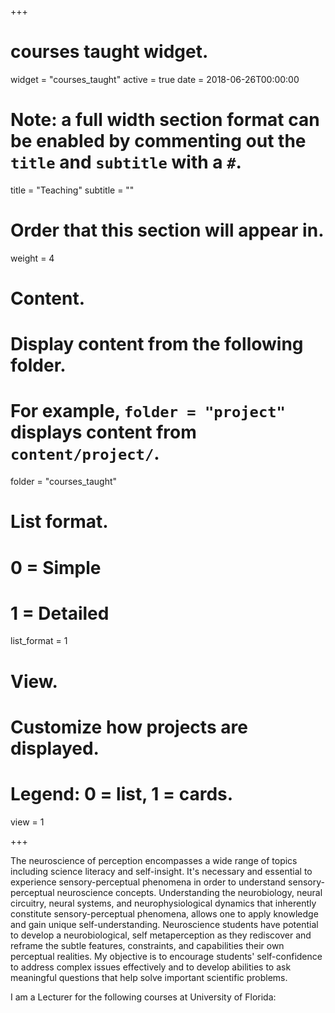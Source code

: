 +++
# courses taught widget.
widget = "courses_taught"
active = true
date = 2018-06-26T00:00:00

# Note: a full width section format can be enabled by commenting out the `title` and `subtitle` with a `#`.
title = "Teaching"
subtitle = ""

# Order that this section will appear in.
weight = 4

# Content.
# Display content from the following folder.
# For example, `folder = "project"` displays content from `content/project/`.
folder = "courses_taught"

# List format.
#   0 = Simple
#   1 = Detailed
list_format = 1

# View.
# Customize how projects are displayed.
# Legend: 0 = list, 1 = cards.
view = 1

+++

The neuroscience of perception encompasses a wide range of topics including science literacy and self-insight. It's necessary and essential to experience sensory-perceptual phenomena in order to understand sensory-perceptual neuroscience concepts. Understanding the neurobiology, neural circuitry, neural systems, and neurophysiological dynamics that inherently constitute sensory-perceptual phenomena, allows one to apply knowledge and gain unique self-understanding. Neuroscience students have potential to develop a neurobiological, self metaperception as they rediscover and reframe the subtle features, constraints, and capabilities their own perceptual realities.  My objective is to encourage students' self-confidence to address complex issues effectively and to develop abilities to ask meaningful questions that help solve important scientific problems.

I am a Lecturer for the following courses at University of Florida:  